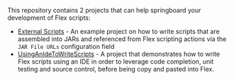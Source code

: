 This repository contains 2 projects that can help springboard your development of Flex scripts:

* [External Scripts](ExternalScripts/README.md) - An example project on how to write scripts that are assembled into JARs and referenced
 from Flex scripting actions via the `JAR File URLs` configuration field
* [UsingAnIdeToWriteScripts](UsingAnIdeToWriteScripts/README.md) - A project that demonstrates how to write Flex scripts using an IDE in order to leverage
 code completion, unit testing and source control, before being copy and pasted into Flex.
 
 
 